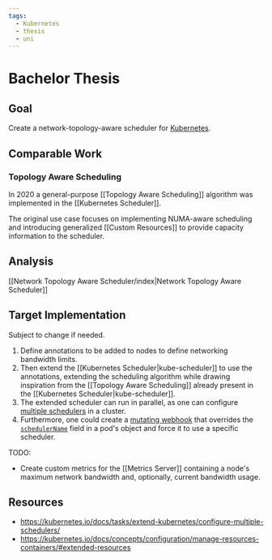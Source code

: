 ```yaml
---
tags:
  - Kubernetes
  - thesis
  - uni
---
```


# Bachelor Thesis

## Goal

Create a network-topology-aware scheduler for [Kubernetes](https://kubernetes.io/).

## Comparable Work

### Topology Aware Scheduling

In 2020 a general-purpose [[Topology Aware Scheduling]] algorithm was implemented in the [[Kubernetes Scheduler]].

The original use case focuses on implementing NUMA-aware scheduling and introducing generalized [[Custom Resources]] to provide capacity information to the scheduler.

## Analysis

[[Network Topology Aware Scheduler/index|Network Topology Aware Scheduler]]

## Target Implementation

Subject to change if needed.

1. Define annotations to be added to nodes to define networking bandwidth limits.
2. Then extend the [[Kubernetes Scheduler|kube-scheduler]] to use the annotations, extending the scheduling algorithm while drawing inspiration from the [[Topology Aware Scheduling]] already present in the [[Kubernetes Scheduler|kube-scheduler]].
3. The extended scheduler can run in parallel, as one can configure [multiple schedulers](https://kubernetes.io/docs/tasks/extend-kubernetes/configure-multiple-schedulers/) in a cluster.
4. Furthermore, one could create a [mutating webhook](https://kubernetes.io/docs/reference/access-authn-authz/extensible-admission-controllers/#mutating-webhook-auditing-annotations) that overrides the [`schedulerName`](https://kubernetes.io/docs/reference/kubernetes-api/workload-resources/pod-v1/#scheduling) field in a pod's object and force it to use a specific scheduler.

TODO:

- Create custom metrics for the [[Metrics Server]] containing a node's maximum network bandwidth and, optionally, current bandwidth usage.

## Resources

- <https://kubernetes.io/docs/tasks/extend-kubernetes/configure-multiple-schedulers/>
- <https://kubernetes.io/docs/concepts/configuration/manage-resources-containers/#extended-resources>
